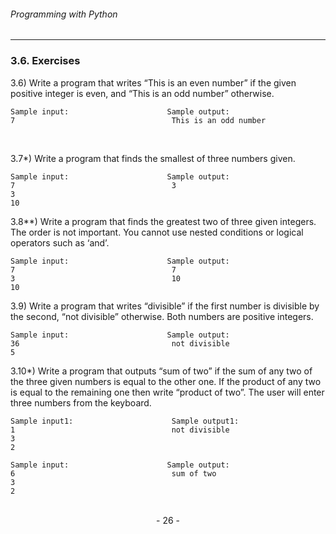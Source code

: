 ###### Programming with Python
---

### 3.6. Exercises
3.6) Write a program that writes “This is an even number” if the given positive
integer is even, and  “This is an odd number” otherwise.

```
Sample input:                      Sample output:
7                                   This is an odd number
```
                           

3.7*) Write a program that finds the smallest of three numbers given.

```
Sample input:                      Sample output:
7                                   3
3
10
```

3.8**) Write a program that finds the greatest two of three given integers. The
order is not important. You cannot use nested conditions or logical operators such
as ‘and’.

```
Sample input:                      Sample output:
7                                   7
3                                   10
10
```

3.9) Write a program that writes “divisible” if the first number is divisible by the
second, “not divisible” otherwise. Both numbers are positive integers.

```
Sample input:                      Sample output:
36                                  not divisible
5
```

3.10*) Write a program that outputs “sum of two” if the sum of any two of the
three given numbers is equal to the other one. If the product of any two is equal
to the remaining one then write “product of two”. The user will enter three numbers from the keyboard.

```
Sample input1:                      Sample output1:
1                                   not divisible
3
2
```

```
Sample input:                      Sample output:
6                                   sum of two
3
2
```

<br>

<center> - 26 - </center>

